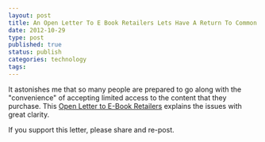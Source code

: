 ```yaml
--- 
layout: post 
title: An Open Letter To E Book Retailers Lets Have A Return To Common Sense
date: 2012-10-29
type: post 
published: true 
status: publish
categories: technology
tags: 
---
```


It astonishes me that so many people are prepared to go along with the
"convenience" of accepting limited access to the content that they
purchase. This [Open Letter to E-Book
Retailers](http://www.teleread.com/drm/an-open-letter-to-e-book-retailers-lets-have-a-return-to-common-sense/ "An Open Letter to E-Book Retailers: Let’s have a return to common sense") explains
the issues with great clarity.

If you support this letter, please share and re-post.

